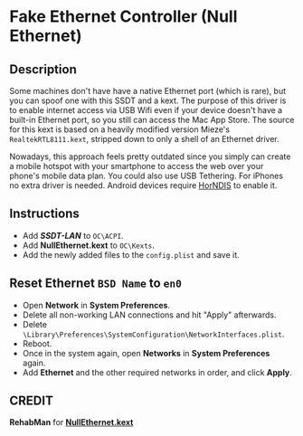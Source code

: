 # Fake Ethernet Controller (Null Ethernet)

## Description

Some machines don't have have a native Ethernet port (which is rare), but you can spoof one with this SSDT and a kext. The purpose of this driver is to enable internet access via USB Wifi even if your device doesn't have a built-in Ethernet port, so you still can access the Mac App Store. The source for this kext is  based on a heavily modified version Mieze's `RealtekRTL8111.kext`, stripped down to only a shell of an Ethernet driver.

Nowadays, this approach feels pretty outdated since you simply can create a mobile hotspot with your smartphone to access the web over your phone's mobile data plan. You could also use USB Tethering. For iPhones no extra driver is needed. Android devices require [HorNDIS](https://github.com/jwise/HoRNDIS) to enable it.

## Instructions

- Add ***SSDT-LAN*** to `OC\ACPI`.
- Add **NullEthernet.kext** to `OC\Kexts`.
- Add the newly added files to the `config.plist` and save it. 

## Reset Ethernet `BSD Name` to `en0`

- Open **Network** in **System Preferences**.
- Delete all non-working LAN connections and hit "Apply" afterwards.
- Delete `\Library\Preferences\SystemConfiguration\NetworkInterfaces.plist`.
- Reboot.
- Once in the system again, open **Networks** in **System Preferences** again.
- Add **Ethernet** and the other required networks in order, and click **Apply**.

## CREDIT
**RehabMan** for [**NullEthernet.kext**](https://github.com/RehabMan/OS-X-Null-Ethernet/blob/master/README.md)
